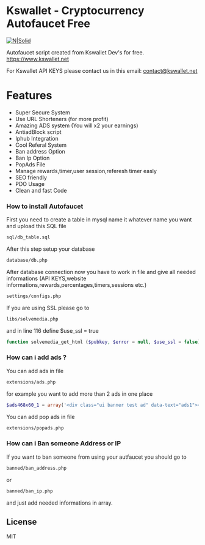 # Kswallet - Cryptocurrency Autofaucet Free

[![N|Solid](https://kswallet.net/images/logo.png)](https://kswallet.net/images/logo.png)



Autofaucet script created from Kswallet Dev's for free.
https://www.kswallet.net

For Kswallet API KEYS please contact us in this email:
contact@kswallet.net

# Features
  - Super Secure System
  - Use URL Shorteners (for more profit)
  - Amazing ADS system (You will x2 your earnings)
  - AntiadBlock script
  - Iphub Integration
  - Cool Referal System
  - Ban address Option
  - Ban Ip Option
  - PopAds File
  - Manage rewards,timer,user session,referesh timer easly
  - SEO friendly
  - PDO Usage
  - Clean and fast Code
  
### How to install Autofaucet
First you need to create a table in mysql name it whatever name you want and upload this SQL file
```sh
sql/db_table.sql
```
After this step setup your database
```sh
database/db.php
```

After database connection now you have to work in file and give all needed informations (API KEYS,website informations,rewards,percentages,timers,sessions etc.)
```sh
settings/configs.php
```
If you are using SSL please go to
```sh
libs/solvemedia.php
```
and in line 116 define $use_ssl = true
```php
function solvemedia_get_html ($pubkey, $error = null, $use_ssl = false)
```

### How can i add ads ?
You can add ads in file
```sh
extensions/ads.php
```
for example you want to add more than 2 ads in one place
```php
$ads468x60_1 = array('<div class="ui banner test ad" data-text="ads1"></div>','<div class="ui banner test ad" data-text="ads2"></div>');
```
You can add pop ads in file
```sh
extensions/popads.php
```

### How can i Ban someone Address or IP
If you want to ban someone from using your autfaucet you should go to
```sh
banned/ban_address.php
```
or
```sh
banned/ban_ip.php
```
and just add needed informations in array.



License
----

MIT
